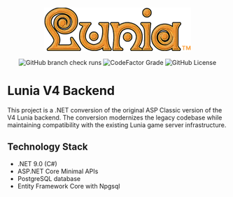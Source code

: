 <div align="center">

![Lunia Logo](.github/Logo.png)

![GitHub branch check runs](https://img.shields.io/github/check-runs/guthius/luniaweb/master)
![CodeFactor Grade](https://img.shields.io/codefactor/grade/github/guthius/luniaweb)
![GitHub License](https://img.shields.io/github/license/guthius/luniaweb)

</div>

# Lunia V4 Backend

This project is a .NET conversion of the original ASP Classic version of the V4 Lunia backend. The conversion modernizes 
the legacy codebase while maintaining compatibility with the existing Lunia game server infrastructure.

## Technology Stack

- .NET 9.0 (C#)
- ASP.NET Core Minimal APIs
- PostgreSQL database
- Entity Framework Core with Npgsql
